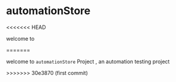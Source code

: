 # automationStore
<<<<<<< HEAD
<p>welcome to <code></code></p>
=======
<p>welcome to <code>automationStore</code> Project , an automation testing project</p>
>>>>>>> 30e3870 (first commit)
